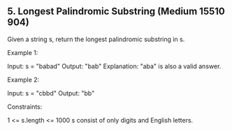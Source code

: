 ## 5. Longest Palindromic Substring (Medium 15510 904)

Given a string s, return the longest palindromic substring in s.

Example 1:

Input: s = "babad"
Output: "bab"
Explanation: "aba" is also a valid answer.

Example 2:

Input: s = "cbbd"
Output: "bb"

Constraints:

1 <= s.length <= 1000
s consist of only digits and English letters.
